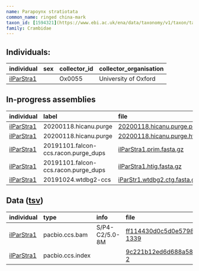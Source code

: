 ```yaml
---
name: Parapoynx stratiotata
common_name: ringed china-mark
taxon_id: [1594321](https://www.ebi.ac.uk/ena/data/taxonomy/v1/taxon/tax-id/1594321)order: Lepidoptera
family: Crambidae
---
```


## Individuals:

| individual | sex | collector_id | collector_organisation |
| :--------- | :-: | :----------- | :--------------------- |
| [ilParStra1](ilParStra1.md) |  | Ox0055 | University of Oxford |

## In-progress assemblies

| individual | label | file |
| :--------- | :---- | :--- |
| [ilParStra1](ilParStra1.md) | 20200118.hicanu.purge | [20200118.hicanu.purge.prim.fasta.gz](https://darwin.cog.sanger.ac.uk/insects/Parapoynx_stratiotata/ilParStra1/assemblies/working/20200118.hicanu.purge/20200118.hicanu.purge.prim.fasta.gz) |
| [ilParStra1](ilParStra1.md) | 20200118.hicanu.purge | [20200118.hicanu.purge.htig.fasta.gz](https://darwin.cog.sanger.ac.uk/insects/Parapoynx_stratiotata/ilParStra1/assemblies/working/20200118.hicanu.purge/20200118.hicanu.purge.htig.fasta.gz) |
| [ilParStra1](ilParStra1.md) | 20191101.falcon-ccs.racon.purge_dups | [ilParStra1.prim.fasta.gz](https://darwin.cog.sanger.ac.uk/insects/Parapoynx_stratiotata/ilParStra1/assemblies/working/20191101.falcon-ccs.racon.purge_dups/ilParStra1.prim.fasta.gz) |
| [ilParStra1](ilParStra1.md) | 20191101.falcon-ccs.racon.purge_dups | [ilParStra1.htig.fasta.gz](https://darwin.cog.sanger.ac.uk/insects/Parapoynx_stratiotata/ilParStra1/assemblies/working/20191101.falcon-ccs.racon.purge_dups/ilParStra1.htig.fasta.gz) |
| [ilParStra1](ilParStra1.md) | 20191024.wtdbg2-ccs | [iParStr1.wtdbg2.ctg.fasta.gz](https://darwin.cog.sanger.ac.uk/insects/Parapoynx_stratiotata/ilParStra1/assemblies/working/20191024.wtdbg2-ccs/iParStr1.wtdbg2.ctg.fasta.gz) |

## Data ([tsv](Parapoynx_stratiotata_data.tsv))

| individual | type | info | file |
| :--------- | :--- | :--- | :--- |
| [ilParStra1](ilParStra1.md) | pacbio.ccs.bam | S/P4-C2/5.0-8M | [ff114430d0c5d0e57982728d220fb29f-1339](https://darwin.cog.sanger.ac.uk/insects/Parapoynx_stratiotata/ilParStra1/genomic_data/pacbio/m64089_191020_002935.bc1020_BAK8B_OA--bc1020_BAK8B_OA.ccs.bam) |
| [ilParStra1](ilParStra1.md) | pacbio.ccs.index |  | [9c221b12ed6d688a58ed250b00950538-2](https://darwin.cog.sanger.ac.uk/insects/Parapoynx_stratiotata/ilParStra1/genomic_data/pacbio/m64089_191020_002935.bc1020_BAK8B_OA--bc1020_BAK8B_OA.ccs.bam.pbi) |

